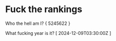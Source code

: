 # Fuck the rankings

Who the hell am I?
{ 5245622 }

What fucking year is it?
[ 2024-12-09T03:30:00Z ]
